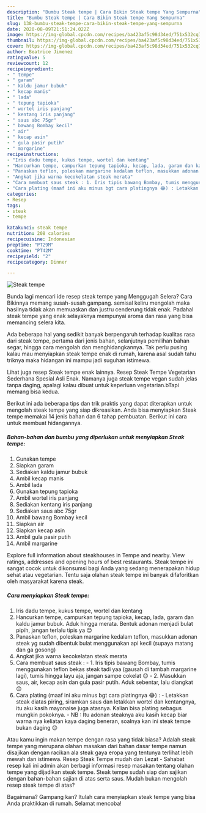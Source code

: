```yaml
---
description: "Bumbu Steak tempe | Cara Bikin Steak tempe Yang Sempurna"
title: "Bumbu Steak tempe | Cara Bikin Steak tempe Yang Sempurna"
slug: 138-bumbu-steak-tempe-cara-bikin-steak-tempe-yang-sempurna
date: 2020-08-09T21:51:24.022Z
image: https://img-global.cpcdn.com/recipes/ba423af5c98d34ed/751x532cq70/steak-tempe-foto-resep-utama.jpg
thumbnail: https://img-global.cpcdn.com/recipes/ba423af5c98d34ed/751x532cq70/steak-tempe-foto-resep-utama.jpg
cover: https://img-global.cpcdn.com/recipes/ba423af5c98d34ed/751x532cq70/steak-tempe-foto-resep-utama.jpg
author: Beatrice Jimenez
ratingvalue: 5
reviewcount: 12
recipeingredient:
- " tempe"
- " garam"
- " kaldu jamur bubuk"
- " kecap manis"
- " lada"
- " tepung tapioka"
- " wortel iris panjang"
- " kentang iris panjang"
- " saus abc 75gr"
- " bawang Bombay kecil"
- " air"
- " kecap asin"
- " gula pasir putih"
- " margarine"
recipeinstructions:
- "Iris dadu tempe, kukus tempe, wortel dan kentang"
- "Hancurkan tempe, campurkan tepung tapioka, kecap, lada, garam dan kaldu jamur bubuk. Aduk hingga merata. Bentuk adonan menjadi bulat pipih, jangan terlalu tipis ya 😊"
- "Panaskan teflon, poleskan margarine kedalam teflon, masukkan adonan steak yg sudah dibentuk bulat menggunakan api kecil (supaya matang dan ga gosong)"
- "Angkat jika warna kecokelatan steak merata"
- "Cara membuat saus steak : 1. Iris tipis bawang Bombay, tumis menggunakan teflon bekas steak tadi yaa (gausah di tambah margarine lagi), tumis hingga layu aja, jangan sampe cokelat 😊 2. Masukkan saus, air, kecap asin dan gula pasir putih. Aduk sebentar, lalu diangkat 😊"
- "Cara plating (maaf ini aku minus bgt cara platingnya 😂) : Letakkan steak diatas piring, siramkan saus dan letakkan wortel dan kentangnya, itu aku kasih mayonaise juga atasnya. Kalian bisa plating sebagus mungkin pokoknya.  NB : Itu adonan steaknya aku kasih kecap biar warna nya keliatan kaya daging beneran, soalnya kan ini steak tempe bukan daging 😊"
categories:
- Resep
tags:
- steak
- tempe

katakunci: steak tempe 
nutrition: 208 calories
recipecuisine: Indonesian
preptime: "PT29M"
cooktime: "PT42M"
recipeyield: "2"
recipecategory: Dinner

---
```



![Steak tempe](https://img-global.cpcdn.com/recipes/ba423af5c98d34ed/751x532cq70/steak-tempe-foto-resep-utama.jpg)

Bunda lagi mencari ide resep steak tempe yang Menggugah Selera? Cara Bikinnya memang susah-susah gampang. semisal keliru mengolah maka hasilnya tidak akan memuaskan dan justru cenderung tidak enak. Padahal steak tempe yang enak selayaknya mempunyai aroma dan rasa yang bisa memancing selera kita.

Ada beberapa hal yang sedikit banyak berpengaruh terhadap kualitas rasa dari steak tempe, pertama dari jenis bahan, selanjutnya pemilihan bahan segar, hingga cara mengolah dan menghidangkannya. Tak perlu pusing kalau mau menyiapkan steak tempe enak di rumah, karena asal sudah tahu triknya maka hidangan ini mampu jadi suguhan istimewa.

Lihat juga resep Steak tempe enak lainnya. Resep Steak Tempe Vegetarian Sederhana Spesial Asli Enak. Namanya juga steak tempe vegan sudah jelas tanpa daging, apalagi kalau dibuat untuk keperluan vegetarian.bTapi memang bisa kedua.


Berikut ini ada beberapa tips dan trik praktis yang dapat diterapkan untuk mengolah steak tempe yang siap dikreasikan. Anda bisa menyiapkan Steak tempe memakai 14 jenis bahan dan 6 tahap pembuatan. Berikut ini cara untuk membuat hidangannya.

<!--inarticleads1-->

##### Bahan-bahan dan bumbu yang diperlukan untuk menyiapkan Steak tempe:

1. Gunakan  tempe
1. Siapkan  garam
1. Sediakan  kaldu jamur bubuk
1. Ambil  kecap manis
1. Ambil  lada
1. Gunakan  tepung tapioka
1. Ambil  wortel iris panjang
1. Sediakan  kentang iris panjang
1. Sediakan  saus abc 75gr
1. Ambil  bawang Bombay kecil
1. Siapkan  air
1. Siapkan  kecap asin
1. Ambil  gula pasir putih
1. Ambil  margarine


Explore full information about steakhouses in Tempe and nearby. View ratings, addresses and opening hours of best restaurants. Steak tempe ini sangat cocok untuk dikonsumsi bagi Anda yang sedang menerapakan hidup sehat atau vegetarian. Tentu saja olahan steak tempe ini banyak difaforitkan oleh masyarakat karena steak. 

<!--inarticleads2-->

##### Cara menyiapkan Steak tempe:

1. Iris dadu tempe, kukus tempe, wortel dan kentang
1. Hancurkan tempe, campurkan tepung tapioka, kecap, lada, garam dan kaldu jamur bubuk. Aduk hingga merata. Bentuk adonan menjadi bulat pipih, jangan terlalu tipis ya 😊
1. Panaskan teflon, poleskan margarine kedalam teflon, masukkan adonan steak yg sudah dibentuk bulat menggunakan api kecil (supaya matang dan ga gosong)
1. Angkat jika warna kecokelatan steak merata
1. Cara membuat saus steak : - 1. Iris tipis bawang Bombay, tumis menggunakan teflon bekas steak tadi yaa (gausah di tambah margarine lagi), tumis hingga layu aja, jangan sampe cokelat 😊 - 2. Masukkan saus, air, kecap asin dan gula pasir putih. Aduk sebentar, lalu diangkat 😊
1. Cara plating (maaf ini aku minus bgt cara platingnya 😂) : - Letakkan steak diatas piring, siramkan saus dan letakkan wortel dan kentangnya, itu aku kasih mayonaise juga atasnya. Kalian bisa plating sebagus mungkin pokoknya.  - NB : Itu adonan steaknya aku kasih kecap biar warna nya keliatan kaya daging beneran, soalnya kan ini steak tempe bukan daging 😊


Atau kamu ingin makan tempe dengan rasa yang tidak biasa? Adalah steak tempe yang merupana olahan masakan dari bahan dasar tempe namun disajikan dengan racikan ala steak gaya eropa yang tentunya terlihat lebih mewah dan istimewa. Resep Steak Tempe mudah dan Lezat - Sahabat resep kali ini admin akan berbagi informasi resep masakan tentang olahan tempe yang dijadikan steak tempe. Steak tempe sudah siap dan sajikan dengan bahan-bahan sajian di atas serta saus. Mudah bukan mengolah resep steak tempe di atas? 

Bagaimana? Gampang kan? Itulah cara menyiapkan steak tempe yang bisa Anda praktikkan di rumah. Selamat mencoba!
